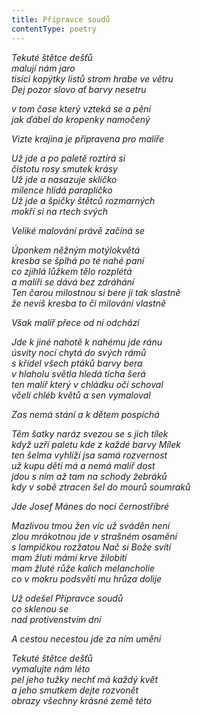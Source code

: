 ```yaml
---
title: Přípravce soudů
contentType: poetry
---
```


<section>

_Tekuté štětce dešťů  
malují nám jaro  
tisíci kopýtky listů strom hrabe ve větru  
Dej pozor slovo ať barvy nesetru_

</section>

<section>

_v tom čase který vzteká se a pění  
jak ďábel do kropenky namočený_

</section>

<section>

_Vizte krajina je připravena pro malíře_

</section>

<section>

_Už jde a po paletě roztírá si  
čistotu rosy smutek krásy  
Už jde a nasazuje sklíčko  
milence hlídá paraplíčko  
Už jde a špičky štětců rozmarných  
mokří si na rtech svých_

</section>

<section>

_Veliké malování právě začíná se_

</section>

<section>

_Úponkem něžným motýlokvětá  
kresba se šplhá po té nahé paní  
co zjihlá lůžkem tělo rozplétá  
a malíři se dává bez zdráhání  
Ten čarou milostnou si bere ji tak slastně  
že nevíš kresba to či milování vlastně_

</section>

<section>

_Však malíř přece od ní odchází_

</section>

<section>

_Jde k jiné nahotě k nahému jde ránu  
úsvity nocí chytá do svých rámů  
s křídel všech ptáků barvy bera  
v hlaholu světla hledá ticha šerá  
ten malíř který v chládku očí schoval  
včelí chléb květů a sen vymaloval_

</section>

<section>

_Zas nemá stání a k dětem pospíchá_

</section>

<section>

_Těm šatky naráz svezou se s jich tílek  
když uzří paletu kde z každé barvy Mílek  
ten šelma vyhlíží jsa samá rozvernost  
už kupu dětí má a nemá malíř dost  
jdou s ním až tam na schody žebráků  
kdy v sobě ztracen šel do mourů soumraků_

</section>

<section>

_Jde Josef Mánes do noci černostříbré_

</section>

<section>

_Mazlivou tmou žen víc už sváděn není  
zlou mrákotnou jde v strašném osamění  
s lampičkou rozžatou Nač si Bože svítí  
mam žluti mámí krve žilobití  
mam žluté růže kalich melancholie  
co v mokru podsvětí mu hrůza dolije_

</section>

<section>

_Už odešel Přípravce soudů  
co sklenou se  
nad protivenstvím dní_

</section>

<section>

_A cestou necestou jde za ním umění_

</section>

<section>

_Tekuté štětce dešťů  
vymalujte nám léto  
pel jeho tužky nechť má každý květ  
a jeho smutkem dejte rozvonět  
obrazy všechny krásné země této_

</section>
